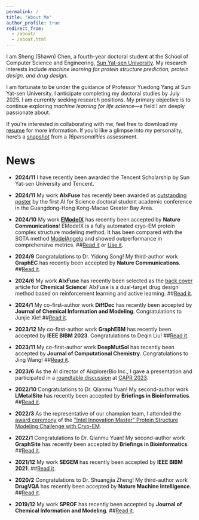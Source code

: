 ```yaml
---
permalink: /
title: "About Me"
author_profile: true
redirect_from: 
  - /about/
  - /about.html
---
```



I am Sheng (Shawn) Chen, a fourth-year doctoral student at the School of Computer Science and Engineering, [Sun Yat-sen University](https://www.usnews.com/education/best-global-universities/china/computer-science?name=Sun+Yat+sen+University). My research interests include _machine learning for protein structure prediction, protein design, and drug design_.

I am fortunate to be under the guidance of Professor Yuedong Yang at Sun Yat-sen University. I anticipate completing my doctoral studies by July 2025. I am currently seeking research positions. My primary objective is to continue exploring _machine learning for life science_—a field I am deeply passionate about.

If you're interested in collaborating with me, feel free to download my [resume](/files/resume.pdf) for more information. If you’d like a glimpse into my personality, here’s a [snapshot](https://www.16personalities.com/profiles/entp-a/x/4mmrrymeq) from a _16personalities_ assessment.

# News
* **2024/11** I have recently been awarded the Tencent Scholarship by Sun Yat-sen University and Tencent.

* **2024/11** My work **AIxFuse** has recently been awarded as [outstanding poster](/images/aixfuse_poster.png) by the first AI for Science doctoral student academic conference in the Guangdong-Hong Kong-Macao Greater Bay Area.

* **2024/10** My work [**EModelX**](/images/emodelx.png) has recently been accepted by **Nature Communications**! EModelX is a fully automated cryo-EM protein complex structure modeling method. It has been compared with the SOTA method [ModelAngelo](https://doi.org/10.1038/s41586-024-07215-4) and showed outperformance in comprehensive metrics. ##[Read it](https://www.nature.com/articles/s41467-024-53116-5) or [Use it](https://bio-web1.nscc-gz.cn/app/EModelX).

* **2024/9** Congratulations to Dr. Yidong Song! My third-author work **GraphEC** has recently been accepted by **Nature Communications**. ##[Read it](https://doi.org/10.1038/s41467-024-52533-w).

* **2024/6** My work **AIxFuse** has recently been selected as the [back cover](/images/aixfuse.png) article for **Chemical Science**! AIxFuse is a dual-target drug design method based on reinforcement learning and active learning. ##[Read it](https://doi.org/10.1039/D4SC00094C).

* **2024/1**  My co-first-author work **DiffDec** has recently been accepted by **Journal of Chemical Information and Modeling**. Congratulations to Junjie Xie! ##[Read it](https://doi.org/10.1021/acs.jcim.3c01466).

* **2023/12**  My co-first-author work **GraphEBM** has recently been accepted by **IEEE BIBM 2023**. Congratulations to Deqin Liu! ##[Read it](https://doi.org/10.1109/BIBM58861.2023.10385826).

* **2023/11**  My co-first-author work **DeepMutSol** has recently been accepted by **Journal of Computational Chemistry**. Congratulations to Jing Wang! ##[Read it](https://doi.org/10.1002/jcc.27249).

* **2023/6**  As the AI director of AixplorerBio Inc., I gave a presentation and participated in a [roundtable discussion](/images/discuss.jpg) at [CAPR 2023](https://mp.weixin.qq.com/s/umFr3tHhYgUZ0o1SGNrFsQ).

* **2022/10**  Congratulations to Dr. Qianmu Yuan! My second-author work **LMetalSite** has recently been accepted by **Briefings in Bioinformatics**. ##[Read it](https://doi.org/10.1093/bib/bbac444).

* **2022/3**  As the representative of our champion team, I attended the [award ceremony](/images/honor.jpg) of the ["Intel Innovation Master" Protein Structure Modeling Challenge with Cryo-EM](https://tianchi.aliyun.com/competition/entrance/531916/introduction?lang=en-us).
  
* **2022/1**  Congratulations to Dr. Qianmu Yuan! My second-author work **GraphSite** has recently been accepted by **Briefings in Bioinformatics**. ##[Read it](https://doi.org/10.1093/bib/bbab564).

* **2021/12**  My work **SEGEM** has recently been accepted by **IEEE BIBM 2021**. ##[Read it](https://doi.org/10.1109/BIBM52615.2021.9669647).

* **2020/2**  Congratulations to Dr. Shuangjia Zheng! My third-author work **DrugVQA** has recently been accepted by **Nature Machine Intelligence**.  ##[Read it](https://doi.org/10.1038/s42256-020-0152-y).

* **2019/12**  My work **SPROF** has recently been accepted by **Journal of Chemical Information and Modeling**. ##[Read it](https://doi.org/10.1021/acs.jcim.9b00438).
